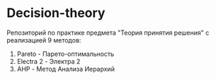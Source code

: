 # Decision-theory
Репозиторий по практике предмета "Теория принятия решения" с реализацией 9 методов:
1) Pareto - Парето-оптимальность
2) Electra 2 - Электра 2
3) AHP - Метод Анализа Иерархий
